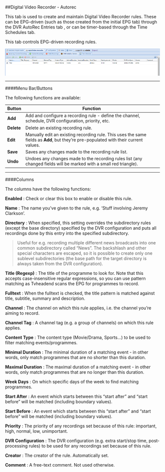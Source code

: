 ##Digital Video Recorder - Autorec

This tab is used to create and maintain Digital Video Recorder rules.
These can be EPG-driven (such as those created from the initial EPG tab)
through the DVR AutoRec Entries tab , or can be timer-based through the
Time Schedules tab.

This tab controls EPG-driven recording rules.

!['Autorec' Tab](docresources/dvrautorecentries.png)

---

####Menu Bar/Buttons

The following functions are available:

Button       | Function
-------------|----------
**Add**      | Add and configure a recording rule - define the channel, schedule, DVR configuration, priority, etc.
**Delete**   | Delete an existing recording rule.
**Edit**     | Manually edit an existing recording rule. This uses the same fields as **Add**, but they’re pre-populated with their current values.
**Save**     | Saves any changes made to the recording rule list.
**Undo**     | Undoes any changes made to the recording rules list (any changed fields will be marked with a small red triangle).

---

####Columns

The columns have the following functions:

**Enabled**
: Check or clear this box to enable or disable this rule.

**Name**
: The name you’ve given to the rule, e.g. ‘Stuff involving Jeremy
Clarkson’.

**Directory**
: When specified, this setting overrides the subdirectory rules (except
the base directory) specified by the DVR configuration and puts all
recordings done by this entry into the specified subdirectory. 

> Useful for e.g. recording multiple different news broadcasts into one common
> subdirectory called “News”. The backshlash and other special characters
> are escaped, so it is possible to create only one sublevel
> subdirectories (the base path for the target directory is always taken
> from the DVR configuration).

**Title (Regexp)**
: The title of the programme to look for. Note that this accepts
case-insensitive regular expressions, so you can use pattern matching as
Tvheadend scans the EPG for programmes to record.

**Fulltext**
: When the fulltext is checked, the title pattern is matched against
title, subtitle, summary and description.

**Channel**
: The channel on which this rule applies, i.e. the channel you’re aiming
to record.

**Channel Tag**
: A channel tag (e.g. a group of channels) on which this rule applies.

**Content Type**
: The content type (Movie/Drama, Sports…) to be used to filter matching
events/programmes.

**Minimal Duration**
: The minimal duration of a matching event - in other words, only match
programmes that are no shorter than this duration.

**Maximal Duration**
: The maximal duration of a matching event - in other words, only match
programmes that are no longer than this duration.

**Week Days**
: On which specific days of the week to find matching programmes.

**Start After**
: An event which starts between this “start after” and “start before” will
be matched (including boundary values).

**Start Before**
: An event which starts between this “start after” and “start before” will
be matched (including boundary values).

**Priority**
: The priority of any recordings set because of this rule: important,
high, normal, low, unimportant.

**DVR Configuration**
: The DVR configuration (e.g. extra start/stop time, post-processing
rules) to be used for any recordings set because of this rule.

**Creator**
: The creator of the rule. Automatically set.

**Comment**
: A free-text comment. Not used otherwise.

